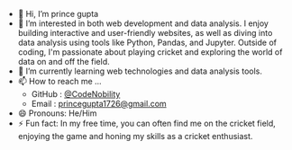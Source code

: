 - 👋 Hi, I’m prince gupta
- 👀 I’m interested in both web development and data analysis. I enjoy building interactive and user-friendly websites, as well as diving into data analysis using tools like Python, 
     Pandas, and Jupyter. Outside of coding, I'm passionate about playing cricket and exploring the world of data on and off the field.
- 🌱 I’m currently learning web technologies and data analysis tools.
- 📫 How to reach me ...
    - GitHub : [@CodeNobility](https://github.com/CodeNobility)
    - Email : princegupta1726@gmail.com
- 😄 Pronouns: He/Him
- ⚡ Fun fact: In my free time, you can often find me on the cricket field, enjoying the game and honing my skills as a cricket enthusiast.

<!---
CodeNobility/CodeNobility is a ✨ special ✨ repository because its `README.md` (this file) appears on your GitHub profile.
You can click the Preview link to take a look at your changes.
--->
